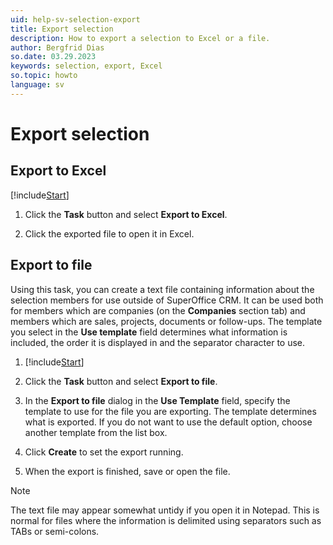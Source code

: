 ```yaml
---
uid: help-sv-selection-export
title: Export selection
description: How to export a selection to Excel or a file.
author: Bergfrid Dias
so.date: 03.29.2023
keywords: selection, export, Excel
so.topic: howto
language: sv
---
```


# Export selection

## Export to Excel

[!include[Start](../includes/steps-start-task.md)]

1. Click the **Task** button and select **Export to Excel**.

1. Click the exported file to open it in Excel.

## Export to file

Using this task, you can create a text file containing information about the selection members for use outside of SuperOffice CRM. It can be used both for members which are companies (on the **Companies** section tab) and members which are sales, projects, documents or follow-ups. The template you select in the **Use template** field determines what information is included, the order it is displayed in and the separator character to use.

1. [!include[Start](../includes/steps-start-task.md)]

1. Click the **Task** button and select **Export to file**.

1. In the **Export to file** dialog in the **Use Template** field, specify the template to use for the file you are exporting. The template determines what is exported. If you do not want to use the default option, choose another template from the list box.

1. Click **Create** to set the export running.

1. When the export is finished, save or open the file.

> [!NOTE]
> The text file may appear somewhat untidy if you open it in Notepad. This is normal for files where the information is delimited using separators such as TABs or semi-colons.

<!-- Referenced links -->

<!-- Referenced images -->

